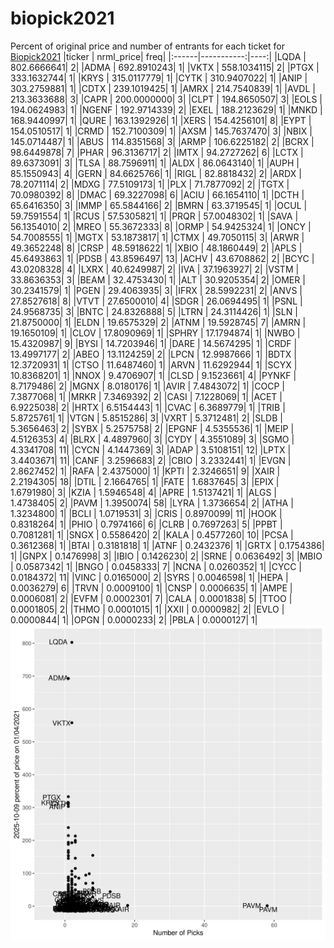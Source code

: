 # biopick2021
Percent of original price and number of entrants for each ticket for [Biopick2021](https://twitter.com/hashtag/Biopick2021)
|ticker |  nrml_price| freq|
|:------|-----------:|----:|
|LQDA   | 802.6666641|    2|
|ADMA   | 692.8910243|    1|
|VKTX   | 558.1034115|    2|
|PTGX   | 333.1632744|    1|
|KRYS   | 315.0117779|    1|
|CYTK   | 310.9407022|    1|
|ANIP   | 303.2759881|    1|
|CDTX   | 239.1019425|    1|
|AMRX   | 214.7540839|    1|
|AVDL   | 213.3633688|    3|
|CAPR   | 200.0000000|    3|
|CLPT   | 194.8650507|    3|
|EOLS   | 194.0624983|    1|
|NGENF  | 192.9714339|    2|
|EXEL   | 188.2123629|    1|
|MNKD   | 168.9440997|    1|
|QURE   | 163.1392926|    1|
|XERS   | 154.4256101|    8|
|EYPT   | 154.0510517|    1|
|CRMD   | 152.7100309|    1|
|AXSM   | 145.7637470|    3|
|NBIX   | 145.0714487|    1|
|ABUS   | 114.8351568|    3|
|ARMP   | 106.6225182|    2|
|BCRX   |  98.6449878|    7|
|PHAR   |  96.3136717|    2|
|IMTX   |  94.2727262|    6|
|LCTX   |  89.6373091|    3|
|TLSA   |  88.7596911|    1|
|ALDX   |  86.0643140|    1|
|AUPH   |  85.1550943|    4|
|GERN   |  84.6625766|    1|
|RIGL   |  82.8818432|    2|
|ARDX   |  78.2071114|    2|
|MDXG   |  77.5109173|    1|
|PLX    |  71.7877092|    2|
|TGTX   |  70.0980392|    8|
|DMAC   |  69.3227098|    6|
|ACIU   |  66.1654110|    1|
|DCTH   |  65.6416350|    3|
|IMMP   |  65.5844166|    2|
|BMRN   |  63.3719545|    1|
|OCUL   |  59.7591554|    1|
|RCUS   |  57.5305821|    1|
|PRQR   |  57.0048302|    1|
|SAVA   |  56.1354010|    2|
|MREO   |  55.3672333|    8|
|ORMP   |  54.9425324|    1|
|ONCY   |  54.7008555|    1|
|MGTX   |  53.1873817|    1|
|CTMX   |  49.7050115|    3|
|ARWR   |  49.3652248|    8|
|CRSP   |  48.5918622|    1|
|XBIO   |  48.1860449|    2|
|APLS   |  45.6493863|    1|
|PDSB   |  43.8596497|   13|
|ACHV   |  43.6708862|    2|
|BCYC   |  43.0208328|    4|
|LXRX   |  40.6249987|    2|
|IVA    |  37.1963927|    2|
|VSTM   |  33.8636353|    3|
|BEAM   |  32.4753430|    1|
|ALT    |  30.9205354|    2|
|OMER   |  30.2341579|    1|
|PGEN   |  29.4063935|    3|
|IFRX   |  28.5992231|    2|
|ANVS   |  27.8527618|    8|
|VTVT   |  27.6500010|    4|
|SDGR   |  26.0694495|    1|
|PSNL   |  24.9568735|    3|
|BNTC   |  24.8326888|    5|
|LTRN   |  24.3114426|    1|
|SLN    |  21.8750000|    1|
|ELDN   |  19.6575329|    2|
|ATNM   |  19.5928745|    7|
|AMRN   |  19.1650109|    1|
|CLOV   |  17.8090969|    1|
|SPHRY  |  17.1794874|    1|
|NWBO   |  15.4320987|    9|
|BYSI   |  14.7203946|    1|
|DARE   |  14.5674295|    1|
|CRDF   |  13.4997177|    2|
|ABEO   |  13.1124259|    2|
|LPCN   |  12.9987666|    1|
|BDTX   |  12.3720931|    1|
|CTSO   |  11.6487460|    1|
|ARVN   |  11.6292944|    1|
|SCYX   |  10.8368201|    1|
|NNOX   |   9.4706907|    1|
|CLSD   |   9.1523661|    4|
|PYNKF  |   8.7179486|    2|
|MGNX   |   8.0180176|    1|
|AVIR   |   7.4843072|    1|
|COCP   |   7.3877068|    1|
|MRKR   |   7.3469392|    2|
|CASI   |   7.1228069|    1|
|ACET   |   6.9225038|    2|
|HRTX   |   6.5154443|    1|
|CVAC   |   6.3689779|    1|
|TRIB   |   5.8725761|    1|
|VTGN   |   5.8515286|    3|
|VXRT   |   5.3712481|    2|
|SLDB   |   5.3656463|    2|
|SYBX   |   5.2575758|    2|
|EPGNF  |   4.5355536|    1|
|MEIP   |   4.5126353|    4|
|BLRX   |   4.4897960|    3|
|CYDY   |   4.3551089|    3|
|SGMO   |   4.3341708|   11|
|CYCN   |   4.1447369|    3|
|ADAP   |   3.5108151|   12|
|LPTX   |   3.4403671|   11|
|CANF   |   3.2596683|    2|
|CBIO   |   3.2332441|    1|
|EVGN   |   2.8627452|    1|
|RAFA   |   2.4375000|    1|
|KPTI   |   2.3246651|    9|
|XAIR   |   2.2194305|   18|
|DTIL   |   2.1664765|    1|
|FATE   |   1.6837645|    3|
|EPIX   |   1.6791980|    3|
|KZIA   |   1.5946548|    4|
|APRE   |   1.5137421|    1|
|ALGS   |   1.4738405|    2|
|PAVM   |   1.3950074|   58|
|LYRA   |   1.3736654|    2|
|ATHA   |   1.3234800|    1|
|BCLI   |   1.0719531|    3|
|CRIS   |   0.8970099|   11|
|HOOK   |   0.8318264|    1|
|PHIO   |   0.7974166|    6|
|CLRB   |   0.7697263|    5|
|PPBT   |   0.7081281|    1|
|SNGX   |   0.5586420|    2|
|KALA   |   0.4577260|   10|
|PCSA   |   0.3612368|    1|
|BTAI   |   0.3181818|    1|
|ATNF   |   0.2432376|    1|
|GRTX   |   0.1754386|    1|
|GNPX   |   0.1476998|    3|
|IBIO   |   0.1426230|    2|
|SRNE   |   0.0636492|    3|
|MBIO   |   0.0587342|    1|
|BNGO   |   0.0458333|    7|
|NCNA   |   0.0260352|    1|
|CYCC   |   0.0184372|   11|
|VINC   |   0.0165000|    2|
|SYRS   |   0.0046598|    1|
|HEPA   |   0.0036279|    6|
|TRVN   |   0.0009100|    1|
|CNSP   |   0.0006635|    1|
|AMPE   |   0.0006081|    2|
|EVFM   |   0.0002301|    7|
|CALA   |   0.0001838|    5|
|TTOO   |   0.0001805|    2|
|THMO   |   0.0001015|    1|
|XXII   |   0.0000982|    2|
|EVLO   |   0.0000844|    1|
|OPGN   |   0.0000233|    2|
|PBLA   |   0.0000127|    1|
![retvspicks](biopicks.png?raw=true)
